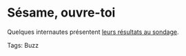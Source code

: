 # Sésame, ouvre-toi

Quelques internautes présentent [leurs résultats au sondage](http://alibaba0.free.fr/blog/index.php?2006/03/25/310-connecteur-ou-pas-connecteur).

Tags: Buzz